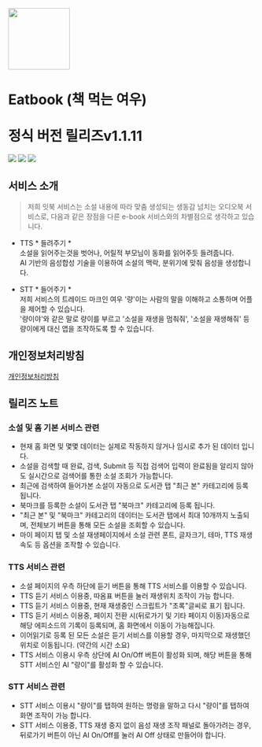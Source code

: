 <div>
  <img width="125" height="125" src="https://github.com/user-attachments/assets/3d0a2b45-d5a8-40e0-b055-5caf6e9d2e36">  
  <h1>Eatbook (책 먹는 여우)</br></br>정식 버전 릴리즈v1.1.11 </h1>
</div>  

<div>
  <a href="https://github.com/ktb-eatbook/app"><img src="https://img.shields.io/badge/Platform-Android%2B-green.svg?style=flat"></a> <a href="https://android-arsenal.com/api?level=33#l21"><img src="https://img.shields.io/badge/API-21%2B-brightgreen.svg?style=flat"></a> <a href="https://github.com/ktb-eatbook/app"><img src="https://img.shields.io/badge/Google Play-Download%2B-orange.svg?style=flat"></a>
</div>  

## 서비스 소개  
> 저희 잇북 서비스는 소설 내용에 따라 맞춤 생성되는 생동감 넘치는 오디오북 서비스로, 다음과 같은 장점을 다른 e-book 서비스와의 차별점으로 생각하고 있습니다.  

- TTS * 들려주기 *  
소설을 읽어주는것을 벗어나, 어릴적 부모님이 동화를 읽어주듯 들려줍니다.  
AI 기반의 음성합성 기술을 이용하여 소설의 맥락, 분위기에 맞춰 음성을 생성합니다.  

- STT * 들어주기 *  
저희 서비스의 트레이드 마크인 여우 '량'이는 사람의 말을 이해하고 소통하며 어플을 제어할 수 있습니다.  
'량이야'와 같은 말로 량이를 부르고 '소설을 재생을 멈춰줘', '소설을 재생해줘' 등 량이에게 대신 앱을 조작하도록 할 수 있습니다.  

## 개인정보처리방침  
[개인정보처리방침](https://eat-book.netlify.app/terms)  

## 릴리즈 노트  

### 소설 및 홈 기본 서비스 관련    
+ 현재 홈 화면 및 몇몇 데이터는 실제로 작동하지 않거나 임시로 추가 된 데이터 입니다.  
+ 소설을 검색할 때 완료, 검색, Submit 등 직접 검색어 입력이 완료됨을 알리지 않아도 실시간으로 검색어를 통한 소설 조회가 가능합니다.  
+ 최근에 검색하여 들어가본 소설이 자동으로 도서관 탭 "최근 본" 카테고리에 등록 됩니다.  
+ 북마크를 등록한 소설이 도서관 탭 "북마크" 카테고리에 등록 됩니다.  
+ "최근 본" 및 "북마크" 카테고리의 데이터는 도서관 탭에서 최대 10개까지 노출되며, 전체보기 버튼을 통해 모든 소설을 조회할 수 있습니다. 
+ 마이 페이지 탭 및 소설 재생페이지에서 소설 관련 폰트, 글자크기, 테마, TTS 재생속도 등 옵션을 조작할 수 있습니다.    

### TTS 서비스 관련  
+ 소설 페이지의 우측 하단에 듣기 버튼을 통해 TTS 서비스를 이용할 수 있습니다.  
+ TTS 듣기 서비스 이용중, 따옴표 버튼을 눌러 재생위치 조작이 가능 합니다.  
+ TTS 듣기 서비스 이용중, 현재 재생중인 스크립트가 "초록"글씨로 표기 됩니다.  
+ TTS 듣기 서비스 이용중, 페이지 전환 시(뒤로가기 및 기타 페이지 이동)자동으로 해당 에피소드의 기록이 등록되며, 홈 화면에서 이동이 가능해집니다.  
+ 이어읽기로 등록 된 모든 소설은 듣기 서비스를 이용할 경우, 마지막으로 재생했던 위치로 이동됩니다. (약간의 시간 소요)  
+ TTS 서비스 이용시 우측 상단에 AI On/Off 버튼이 활성화 되며, 해당 버튼을 통해 STT 서비스인 AI "량이"를 활성화 할 수 있습니다.  

### STT 서비스 관련  
+ STT 서비스 이용시 "량이"를 탭하여 원하는 명령을 말하고 다시 "량이"를 탭하여 화면 조작이 가능 합니다.  
+ STT 서비스 이용중, TTS 재생 중지 없이 음성 재생 조작 패널로 돌아가려는 경우, 뒤로가기 버튼이 아닌 AI On/Off를 눌러 AI Off 상태로 만들어야 합니다.  